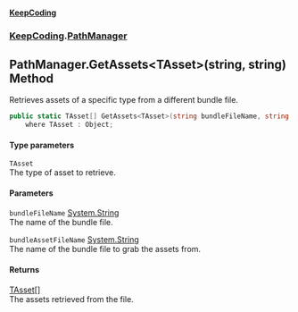 #### [KeepCoding](index.md 'index')
### [KeepCoding](KeepCoding.md 'KeepCoding').[PathManager](PathManager.md 'KeepCoding.PathManager')
## PathManager.GetAssets&lt;TAsset&gt;(string, string) Method
Retrieves assets of a specific type from a different bundle file.  
```csharp
public static TAsset[] GetAssets<TAsset>(string bundleFileName, string bundleAssetFileName)
    where TAsset : Object;
```
#### Type parameters
<a name='KeepCoding_PathManager_GetAssets_TAsset_(string_string)_TAsset'></a>
`TAsset`  
The type of asset to retrieve.
  
#### Parameters
<a name='KeepCoding_PathManager_GetAssets_TAsset_(string_string)_bundleFileName'></a>
`bundleFileName` [System.String](https://docs.microsoft.com/en-us/dotnet/api/System.String 'System.String')  
The name of the bundle file.
  
<a name='KeepCoding_PathManager_GetAssets_TAsset_(string_string)_bundleAssetFileName'></a>
`bundleAssetFileName` [System.String](https://docs.microsoft.com/en-us/dotnet/api/System.String 'System.String')  
The name of the bundle file to grab the assets from.
  
#### Returns
[TAsset](PathManager_GetAssets_uXpKvqa+Ry_ck6FJmDvMFA.md#KeepCoding_PathManager_GetAssets_TAsset_(string_string)_TAsset 'KeepCoding.PathManager.GetAssets&lt;TAsset&gt;(string, string).TAsset')[[]](https://docs.microsoft.com/en-us/dotnet/api/System.Array 'System.Array')  
The assets retrieved from the file.
